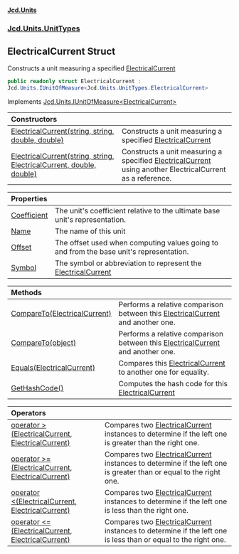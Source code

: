 #### [Jcd.Units](index.md 'index')
### [Jcd.Units.UnitTypes](Jcd.Units.UnitTypes.md 'Jcd.Units.UnitTypes')

## ElectricalCurrent Struct

Constructs a unit measuring a specified [ElectricalCurrent](Jcd.Units.UnitTypes.ElectricalCurrent.md 'Jcd.Units.UnitTypes.ElectricalCurrent')

```csharp
public readonly struct ElectricalCurrent :
Jcd.Units.IUnitOfMeasure<Jcd.Units.UnitTypes.ElectricalCurrent>
```

Implements [Jcd.Units.IUnitOfMeasure&lt;](Jcd.Units.IUnitOfMeasure_TUnits_.md 'Jcd.Units.IUnitOfMeasure<TUnits>')[ElectricalCurrent](Jcd.Units.UnitTypes.ElectricalCurrent.md 'Jcd.Units.UnitTypes.ElectricalCurrent')[&gt;](Jcd.Units.IUnitOfMeasure_TUnits_.md 'Jcd.Units.IUnitOfMeasure<TUnits>')

| Constructors | |
| :--- | :--- |
| [ElectricalCurrent(string, string, double, double)](Jcd.Units.UnitTypes.ElectricalCurrent.ElectricalCurrent(string,string,double,double).md 'Jcd.Units.UnitTypes.ElectricalCurrent.ElectricalCurrent(string, string, double, double)') | Constructs a unit measuring a specified [ElectricalCurrent](Jcd.Units.UnitTypes.ElectricalCurrent.md 'Jcd.Units.UnitTypes.ElectricalCurrent') |
| [ElectricalCurrent(string, string, ElectricalCurrent, double, double)](Jcd.Units.UnitTypes.ElectricalCurrent.ElectricalCurrent(string,string,Jcd.Units.UnitTypes.ElectricalCurrent,double,double).md 'Jcd.Units.UnitTypes.ElectricalCurrent.ElectricalCurrent(string, string, Jcd.Units.UnitTypes.ElectricalCurrent, double, double)') | Constructs a unit measuring a specified [ElectricalCurrent](Jcd.Units.UnitTypes.ElectricalCurrent.md 'Jcd.Units.UnitTypes.ElectricalCurrent') using another ElectricalCurrent as a reference. |

| Properties | |
| :--- | :--- |
| [Coefficient](Jcd.Units.UnitTypes.ElectricalCurrent.Coefficient.md 'Jcd.Units.UnitTypes.ElectricalCurrent.Coefficient') | The unit's coefficient relative to the ultimate base unit's representation. |
| [Name](Jcd.Units.UnitTypes.ElectricalCurrent.Name.md 'Jcd.Units.UnitTypes.ElectricalCurrent.Name') | The name of this unit |
| [Offset](Jcd.Units.UnitTypes.ElectricalCurrent.Offset.md 'Jcd.Units.UnitTypes.ElectricalCurrent.Offset') | The offset used when computing values going to and from the base unit's representation. |
| [Symbol](Jcd.Units.UnitTypes.ElectricalCurrent.Symbol.md 'Jcd.Units.UnitTypes.ElectricalCurrent.Symbol') | The symbol or abbreviation to represent the [ElectricalCurrent](Jcd.Units.UnitTypes.ElectricalCurrent.md 'Jcd.Units.UnitTypes.ElectricalCurrent') |

| Methods | |
| :--- | :--- |
| [CompareTo(ElectricalCurrent)](Jcd.Units.UnitTypes.ElectricalCurrent.CompareTo(Jcd.Units.UnitTypes.ElectricalCurrent).md 'Jcd.Units.UnitTypes.ElectricalCurrent.CompareTo(Jcd.Units.UnitTypes.ElectricalCurrent)') | Performs a relative comparison between this [ElectricalCurrent](Jcd.Units.UnitTypes.ElectricalCurrent.md 'Jcd.Units.UnitTypes.ElectricalCurrent') and another one. |
| [CompareTo(object)](Jcd.Units.UnitTypes.ElectricalCurrent.CompareTo(object).md 'Jcd.Units.UnitTypes.ElectricalCurrent.CompareTo(object)') | Performs a relative comparison between this [ElectricalCurrent](Jcd.Units.UnitTypes.ElectricalCurrent.md 'Jcd.Units.UnitTypes.ElectricalCurrent') and another one. |
| [Equals(ElectricalCurrent)](Jcd.Units.UnitTypes.ElectricalCurrent.Equals(Jcd.Units.UnitTypes.ElectricalCurrent).md 'Jcd.Units.UnitTypes.ElectricalCurrent.Equals(Jcd.Units.UnitTypes.ElectricalCurrent)') | Compares this [ElectricalCurrent](Jcd.Units.UnitTypes.ElectricalCurrent.md 'Jcd.Units.UnitTypes.ElectricalCurrent') to another one for equality. |
| [GetHashCode()](Jcd.Units.UnitTypes.ElectricalCurrent.GetHashCode().md 'Jcd.Units.UnitTypes.ElectricalCurrent.GetHashCode()') | Computes the hash code for this [ElectricalCurrent](Jcd.Units.UnitTypes.ElectricalCurrent.md 'Jcd.Units.UnitTypes.ElectricalCurrent') |

| Operators | |
| :--- | :--- |
| [operator &gt;(ElectricalCurrent, ElectricalCurrent)](Jcd.Units.UnitTypes.ElectricalCurrent.op_GreaterThan(Jcd.Units.UnitTypes.ElectricalCurrent,Jcd.Units.UnitTypes.ElectricalCurrent).md 'Jcd.Units.UnitTypes.ElectricalCurrent.op_GreaterThan(Jcd.Units.UnitTypes.ElectricalCurrent, Jcd.Units.UnitTypes.ElectricalCurrent)') | Compares two [ElectricalCurrent](Jcd.Units.UnitTypes.ElectricalCurrent.md 'Jcd.Units.UnitTypes.ElectricalCurrent') instances to determine if the left one is greater than the right one. |
| [operator &gt;=(ElectricalCurrent, ElectricalCurrent)](Jcd.Units.UnitTypes.ElectricalCurrent.op_GreaterThanOrEqual(Jcd.Units.UnitTypes.ElectricalCurrent,Jcd.Units.UnitTypes.ElectricalCurrent).md 'Jcd.Units.UnitTypes.ElectricalCurrent.op_GreaterThanOrEqual(Jcd.Units.UnitTypes.ElectricalCurrent, Jcd.Units.UnitTypes.ElectricalCurrent)') | Compares two [ElectricalCurrent](Jcd.Units.UnitTypes.ElectricalCurrent.md 'Jcd.Units.UnitTypes.ElectricalCurrent') instances to determine if the left one is greater than or equal to the right one. |
| [operator &lt;(ElectricalCurrent, ElectricalCurrent)](Jcd.Units.UnitTypes.ElectricalCurrent.op_LessThan(Jcd.Units.UnitTypes.ElectricalCurrent,Jcd.Units.UnitTypes.ElectricalCurrent).md 'Jcd.Units.UnitTypes.ElectricalCurrent.op_LessThan(Jcd.Units.UnitTypes.ElectricalCurrent, Jcd.Units.UnitTypes.ElectricalCurrent)') | Compares two [ElectricalCurrent](Jcd.Units.UnitTypes.ElectricalCurrent.md 'Jcd.Units.UnitTypes.ElectricalCurrent') instances to determine if the left one is less than the right one. |
| [operator &lt;=(ElectricalCurrent, ElectricalCurrent)](Jcd.Units.UnitTypes.ElectricalCurrent.op_LessThanOrEqual(Jcd.Units.UnitTypes.ElectricalCurrent,Jcd.Units.UnitTypes.ElectricalCurrent).md 'Jcd.Units.UnitTypes.ElectricalCurrent.op_LessThanOrEqual(Jcd.Units.UnitTypes.ElectricalCurrent, Jcd.Units.UnitTypes.ElectricalCurrent)') | Compares two [ElectricalCurrent](Jcd.Units.UnitTypes.ElectricalCurrent.md 'Jcd.Units.UnitTypes.ElectricalCurrent') instances to determine if the left one is less than or equal to the right one. |
